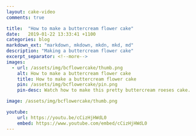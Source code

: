 ```yaml
---
layout: cake-video
comments: true

title:  "How to make a buttercream flower cake"
date:   2019-01-22 13:33:41 +1100
categories: blog
markdown_ext: "markdown, mkdown, mkdn, mkd, md"
description: "Making a buttercream flower cake"
excerpt_separator: <!--more-->
images: 
  - url: /assets/img/bcflowercake/thumb.png
    alt: How to make a buttercream flower cake
    title: How to make a buttercream flower cake
    pin: /assets/img/bcflowercake/pin.png
    pin-desc: Watch how to make this pretty buttercream roeses cake.

image: /assets/img/bcflowercake/thumb.png

youtube:
    url: https://youtu.be/cCizHjHWdL0
    embed: https://www.youtube.com/embed/cCizHjHWdL0
---
```

